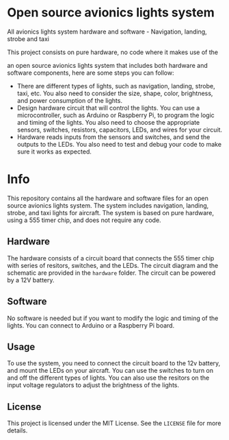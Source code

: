 # Open source avionics lights system
All avionics lights system hardware and software - Navigation, landing, strobe and taxi

This project consists on pure hardware, no code where it makes use of the 

an open source avionics lights system that includes both hardware and software components, here are some steps you can follow:

- There are different types of lights, such as navigation, landing, strobe, taxi, etc. You also need to consider the size, shape, color, brightness, and power consumption of the lights.
- Design hardware circuit that will control the lights. You can use a microcontroller, such as Arduino or Raspberry Pi, to program the logic and timing of the lights. You also need to choose the appropriate sensors, switches, resistors, capacitors, LEDs, and wires for your circuit.
- Hardware reads inputs from the sensors and switches, and send the outputs to the LEDs. You also need to test and debug your code to make sure it works as expected.

# Info

This repository contains all the hardware and software files for an open source avionics lights system. The system includes navigation, landing, strobe, and taxi lights for aircraft. The system is based on pure hardware, using a 555 timer chip, and does not require any code.

## Hardware

The hardware consists of a circuit board that connects the 555 timer chip with series of resitors,  switches, and the LEDs. The circuit diagram and the schematic are provided in the `hardware` folder. The circuit can be powered by a 12V battery.

## Software

No software is needed but if you want to modify the logic and timing of the lights. You can connect to Arduino or a Raspberry Pi board. 

## Usage

To use the system, you need to connect the circuit board to the 12v battery, and mount the LEDs on your aircraft. You can use the switches to turn on and off the different types of lights. You can also use the resitors on the input voltage regulators to adjust the brightness of the lights.

## License

This project is licensed under the MIT License. See the `LICENSE` file for more details.
